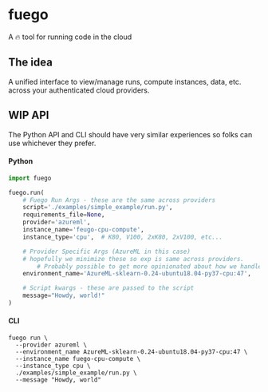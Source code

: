 # fuego

A 🔥 tool for running code in the cloud

## The idea

A unified interface to view/manage runs, compute instances, data, etc. across your authenticated cloud providers.

## WIP API

The Python API and CLI should have very similar experiences so folks can use whichever they prefer.

#### Python

```python
import fuego

fuego.run(
    # Fuego Run Args - these are the same across providers
    script='./examples/simple_example/run.py',
    requirements_file=None,
    provider='azureml',
    instance_name='feugo-cpu-compute',
    instance_type='cpu',  # K80, V100, 2xK80, 2xV100, etc...

    # Provider Specific Args (AzureML in this case)
    # hopefully we minimize these so exp is same across providers.
		# Probably possible to get more opinionated about how we handle this.
    environment_name='AzureML-sklearn-0.24-ubuntu18.04-py37-cpu:47',

    # Script kwargs - these are passed to the script
    message="Howdy, world!"
)
```

#### CLI

```
fuego run \
  --provider azureml \
  --environment_name AzureML-sklearn-0.24-ubuntu18.04-py37-cpu:47 \
  --instance_name fuego-cpu-compute \
  --instance_type cpu \
  ./examples/simple_example/run.py \
  --message "Howdy, world"
```
